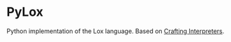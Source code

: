 # PyLox

Python implementation of the Lox language. Based on [Crafting Interpreters](https://craftinginterpreters.com/).
